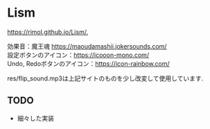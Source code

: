 # Lism

<https://rimol.github.io/Lism/.>

効果音：魔王魂 <https://maoudamashii.jokersounds.com/>  
設定ボタンのアイコン：<https://icooon-mono.com/>  
Undo, Redoボタンのアイコン：<https://icon-rainbow.com/>  

res/flip_sound.mp3は上記サイトのものを少し改変して使用しています.

## TODO

- 細々した実装
